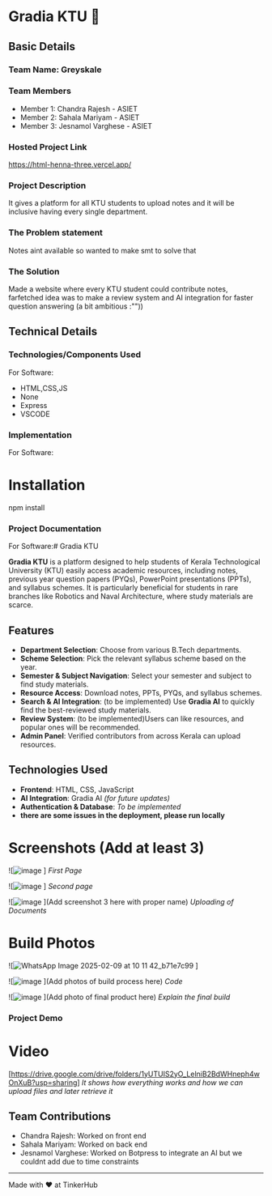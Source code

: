 # Gradia KTU 🎯


## Basic Details
### Team Name: Greyskale


### Team Members
- Member 1: Chandra Rajesh - ASIET
- Member 2: Sahala Mariyam - ASIET
- Member 3: Jesnamol Varghese - ASIET

### Hosted Project Link
https://html-henna-three.vercel.app/

### Project Description
It gives a platform for all KTU students to upload notes and it will be inclusive having every single department.

### The Problem statement
Notes aint available so wanted to make smt to solve that

### The Solution
Made a website where every KTU student could contribute notes, farfetched idea was to make a review system and AI integration for faster question answering (a bit ambitious :""))

## Technical Details
### Technologies/Components Used
For Software:
- HTML,CSS,JS
- None
- Express
- VSCODE

### Implementation
For Software:
# Installation
npm install

### Project Documentation
For Software:# Gradia KTU

**Gradia KTU** is a platform designed to help students of Kerala Technological University (KTU) easily access academic resources, including notes, previous year question papers (PYQs), PowerPoint presentations (PPTs), and syllabus schemes. It is particularly beneficial for students in rare branches like Robotics and Naval Architecture, where study materials are scarce.

## Features
- **Department Selection**: Choose from various B.Tech departments.
- **Scheme Selection**: Pick the relevant syllabus scheme based on the year.
- **Semester & Subject Navigation**: Select your semester and subject to find study materials.
- **Resource Access**: Download notes, PPTs, PYQs, and syllabus schemes.
- **Search & AI Integration**: (to be implemented) Use **Gradia AI** to quickly find the best-reviewed study materials.
- **Review System**: (to be implemented)Users can like resources, and popular ones will be recommended.
- **Admin Panel**: Verified contributors from across Kerala can upload resources.

## Technologies Used

- **Frontend**: HTML, CSS, JavaScript
- **AI Integration**: Gradia AI *(for future updates)*
- **Authentication & Database**: *To be implemented*
- **there are some issues in the deployment, please run locally**

# Screenshots (Add at least 3)
![![image](https://github.com/user-attachments/assets/81d48e0a-33d3-4056-a81e-6b5329c1fe95)
]
*First Page*

![![image](https://github.com/user-attachments/assets/3d750b6a-0b93-46f0-950e-9426b37ff96d)
]
*Second page*

![![image](https://github.com/user-attachments/assets/25ed2a54-6cd0-4da0-8147-2a9bb705dd2a)
](Add screenshot 3 here with proper name)
*Uploading of Documents*

# Build Photos
![![WhatsApp Image 2025-02-09 at 10 11 42_b71e7c99](https://github.com/user-attachments/assets/2747f3b5-133d-4617-8fd5-3de889cea2a3)
]

![![image](https://github.com/user-attachments/assets/d6f9380a-5062-4721-b403-57730cf87d4f)
](Add photos of build process here)
*Code*

![![image](https://github.com/user-attachments/assets/e1a9df2b-95fe-4f1f-934a-746322696c35)
](Add photo of final product here)
*Explain the final build*

### Project Demo
# Video
[https://drive.google.com/drive/folders/1yUTUIS2yO_LelniB2BdWHneph4wOnXuB?usp=sharing]
*It shows how everything works and how we can upload files and later retrieve it*

## Team Contributions
- Chandra Rajesh: Worked on front end 
- Sahala Mariyam: Worked on back end
- Jesnamol Varghese: Worked on Botpress to integrate an AI but we couldnt add due to time constraints

---
Made with ❤️ at TinkerHub

